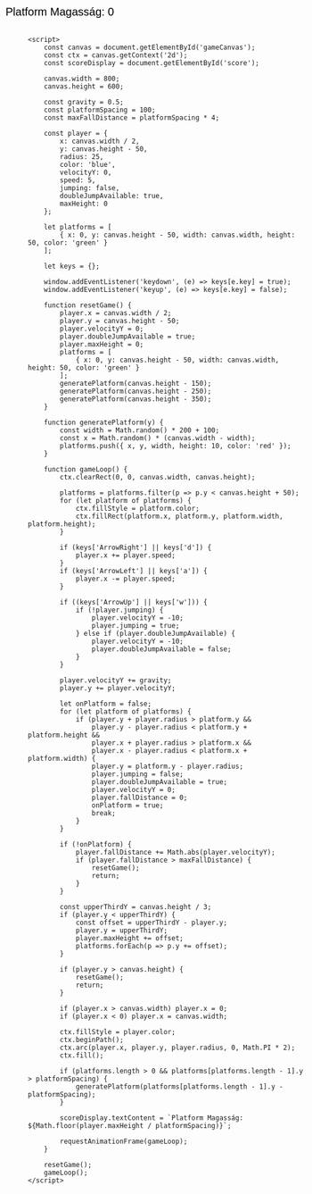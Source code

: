 <!DOCTYPE html>
<html lang="hu">
<head>
    <meta charset="UTF-8">
    <meta name="viewport" content="width=device-width, initial-scale=1.0">
    <title>Egyszerű Platformer Játék</title>
    <style>
        body {
            margin: 0;
            overflow: hidden;
        }
        canvas {
            display: block;
            background-color: #87CEEB;
        }
        #score {
            position: absolute;
            top: 10px;
            left: 10px;
            font-size: 20px;
            font-family: Arial, sans-serif;
            color: black;
        }
    </style>
</head>
<body>
    <div id="score">Platform Magasság: 0</div>
    <canvas id="gameCanvas"></canvas>

    <script>
        const canvas = document.getElementById('gameCanvas');
        const ctx = canvas.getContext('2d');
        const scoreDisplay = document.getElementById('score');

        canvas.width = 800;
        canvas.height = 600;

        const gravity = 0.5;
        const platformSpacing = 100;
        const maxFallDistance = platformSpacing * 4;

        const player = {
            x: canvas.width / 2,
            y: canvas.height - 50,
            radius: 25,
            color: 'blue',
            velocityY: 0,
            speed: 5,
            jumping: false,
            doubleJumpAvailable: true,
            maxHeight: 0
        };

        let platforms = [
            { x: 0, y: canvas.height - 50, width: canvas.width, height: 50, color: 'green' }
        ];

        let keys = {};

        window.addEventListener('keydown', (e) => keys[e.key] = true);
        window.addEventListener('keyup', (e) => keys[e.key] = false);

        function resetGame() {
            player.x = canvas.width / 2;
            player.y = canvas.height - 50;
            player.velocityY = 0;
            player.doubleJumpAvailable = true;
            player.maxHeight = 0;
            platforms = [
                { x: 0, y: canvas.height - 50, width: canvas.width, height: 50, color: 'green' }
            ];
            generatePlatform(canvas.height - 150);
            generatePlatform(canvas.height - 250);
            generatePlatform(canvas.height - 350);
        }

        function generatePlatform(y) {
            const width = Math.random() * 200 + 100;
            const x = Math.random() * (canvas.width - width);
            platforms.push({ x, y, width, height: 10, color: 'red' });
        }

        function gameLoop() {
            ctx.clearRect(0, 0, canvas.width, canvas.height);

            platforms = platforms.filter(p => p.y < canvas.height + 50);
            for (let platform of platforms) {
                ctx.fillStyle = platform.color;
                ctx.fillRect(platform.x, platform.y, platform.width, platform.height);
            }

            if (keys['ArrowRight'] || keys['d']) {
                player.x += player.speed;
            }
            if (keys['ArrowLeft'] || keys['a']) {
                player.x -= player.speed;
            }

            if ((keys['ArrowUp'] || keys['w'])) {
                if (!player.jumping) {
                    player.velocityY = -10;
                    player.jumping = true;
                } else if (player.doubleJumpAvailable) {
                    player.velocityY = -10;
                    player.doubleJumpAvailable = false;
                }
            }

            player.velocityY += gravity;
            player.y += player.velocityY;

            let onPlatform = false;
            for (let platform of platforms) {
                if (player.y + player.radius > platform.y &&
                    player.y - player.radius < platform.y + platform.height &&
                    player.x + player.radius > platform.x &&
                    player.x - player.radius < platform.x + platform.width) {
                    player.y = platform.y - player.radius;
                    player.jumping = false;
                    player.doubleJumpAvailable = true;
                    player.velocityY = 0;
                    player.fallDistance = 0;
                    onPlatform = true;
                    break;
                }
            }

            if (!onPlatform) {
                player.fallDistance += Math.abs(player.velocityY);
                if (player.fallDistance > maxFallDistance) {
                    resetGame();
                    return;
                }
            }

            const upperThirdY = canvas.height / 3;
            if (player.y < upperThirdY) {
                const offset = upperThirdY - player.y;
                player.y = upperThirdY;
                player.maxHeight += offset;
                platforms.forEach(p => p.y += offset);
            }

            if (player.y > canvas.height) {
                resetGame();
                return;
            }

            if (player.x > canvas.width) player.x = 0;
            if (player.x < 0) player.x = canvas.width;

            ctx.fillStyle = player.color;
            ctx.beginPath();
            ctx.arc(player.x, player.y, player.radius, 0, Math.PI * 2);
            ctx.fill();

            if (platforms.length > 0 && platforms[platforms.length - 1].y > platformSpacing) {
                generatePlatform(platforms[platforms.length - 1].y - platformSpacing);
            }

            scoreDisplay.textContent = `Platform Magasság: ${Math.floor(player.maxHeight / platformSpacing)}`;

            requestAnimationFrame(gameLoop);
        }

        resetGame();
        gameLoop();
    </script>
</body>
</html>
